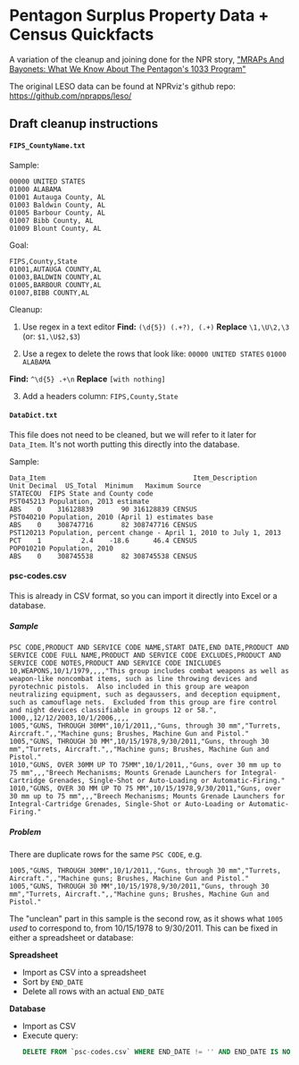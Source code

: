 # Pentagon Surplus Property Data + Census Quickfacts

A variation of the cleanup and joining done for the NPR story, ["MRAPs And Bayonets: What We Know About The Pentagon's 1033 Program"](http://www.npr.org/2014/09/02/342494225/mraps-and-bayonets-what-we-know-about-the-pentagons-1033-program)

The original LESO data can be found at NPRviz's github repo: https://github.com/nprapps/leso/


## Draft cleanup instructions

#### `FIPS_CountyName.txt`

Sample:

    00000 UNITED STATES
    01000 ALABAMA
    01001 Autauga County, AL
    01003 Baldwin County, AL
    01005 Barbour County, AL
    01007 Bibb County, AL
    01009 Blount County, AL

Goal:

    FIPS,County,State
    01001,AUTAUGA COUNTY,AL
    01003,BALDWIN COUNTY,AL
    01005,BARBOUR COUNTY,AL
    01007,BIBB COUNTY,AL


Cleanup:

1. Use regex in a text editor
  __Find:__ `(\d{5}) (.+?), (.+)`
  __Replace__ `\1,\U\2,\3` (or: `$1,\U$2,$3`)

2. Use a regex to delete the rows that look like:
   `00000 UNITED STATES`
   `01000 ALABAMA`

  __Find:__ `^\d{5} .+\n`
  __Replace__ `[with nothing]`

3. Add a headers column:
    `FIPS,County,State`

#### `DataDict.txt`
  
This file does not need to be cleaned, but we will refer to it later for `Data_Item`. It's not worth putting this directly into the database.

Sample:

    Data_Item                                     Item_Description                                   Unit Decimal  US_Total  Minimum   Maximum Source
    STATECOU  FIPS State and County code
    PST045213 Population, 2013 estimate                                                               ABS    0    316128839       90 316128839 CENSUS
    PST040210 Population, 2010 (April 1) estimates base                                               ABS    0    308747716       82 308747716 CENSUS
    PST120213 Population, percent change - April 1, 2010 to July 1, 2013                              PCT    1          2.4    -18.6      46.4 CENSUS
    POP010210 Population, 2010                                                                        ABS    0    308745538       82 308745538 CENSUS


#### psc-codes.csv

This is already in CSV format, so you can import it directly into Excel or a database.

##### Sample

    PSC CODE,PRODUCT AND SERVICE CODE NAME,START DATE,END DATE,PRODUCT AND SERVICE CODE FULL NAME,PRODUCT AND SERVICE CODE EXCLUDES,PRODUCT AND SERVICE CODE NOTES,PRODUCT AND SERVICE CODE INICLUDES
    10,WEAPONS,10/1/1979,,,,"This group includes combat weapons as well as weapon-like noncombat items, such as line throwing devices and pyrotechnic pistols.  Also included in this group are weapon neutralizing equipment, such as degaussers, and deception equipment, such as camouflage nets.  Excluded from this group are fire control and night devices classifiable in groups 12 or 58.",
    1000,,12/12/2003,10/1/2006,,,,
    1005,"GUNS, THROUGH 30MM",10/1/2011,,"Guns, through 30 mm","Turrets, Aircraft.",,"Machine guns; Brushes, Machine Gun and Pistol."
    1005,"GUNS, THROUGH 30 MM",10/15/1978,9/30/2011,"Guns, through 30 mm","Turrets, Aircraft.",,"Machine guns; Brushes, Machine Gun and Pistol."
    1010,"GUNS, OVER 30MM UP TO 75MM",10/1/2011,,"Guns, over 30 mm up to 75 mm",,,"Breech Mechanisms; Mounts Grenade Launchers for Integral-Cartridge Grenades, Single-Shot or Auto-Loading or Automatic-Firing."
    1010,"GUNS, OVER 30 MM UP TO 75 MM",10/15/1978,9/30/2011,"Guns, over 30 mm up to 75 mm",,,"Breech Mechanisms; Mounts Grenade Launchers for Integral-Cartridge Grenades, Single-Shot or Auto-Loading or Automatic-Firing."


##### Problem

There are duplicate rows for the same `PSC CODE`, e.g.

    1005,"GUNS, THROUGH 30MM",10/1/2011,,"Guns, through 30 mm","Turrets, Aircraft.",,"Machine guns; Brushes, Machine Gun and Pistol."
    1005,"GUNS, THROUGH 30 MM",10/15/1978,9/30/2011,"Guns, through 30 mm","Turrets, Aircraft.",,"Machine guns; Brushes, Machine Gun and Pistol."

The "unclean" part in this sample is the second row, as it shows what `1005` _used_ to correspond to, from 10/15/1978 to 9/30/2011. This can be fixed in either a spreadsheet or database:


__Spreadsheet__

- Import as CSV into a spreadsheet
- Sort by `END_DATE`
- Delete all rows with an actual `END_DATE`


__Database__

- Import as CSV
- Execute query:
  ~~~sql
  DELETE FROM `psc-codes.csv` WHERE END_DATE != '' AND END_DATE IS NOT NULL
  ~~~



